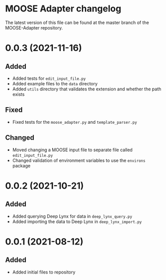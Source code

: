 # MOOSE Adapter changelog

The latest version of this file can be found at the master branch of the MOOSE-Adapter repository.

# 0.0.3 (2021-11-16)
## Added
* Added tests for `edit_input_file.py`
* Added example files to the `data` directory
* Added `utils` directory that validates the extension and whether the path exists

## Fixed
* Fixed tests for the `moose_adapter.py` and `template_parser.py`

## Changed
* Moved changing a MOOSE input file to separate file called `edit_input_file.py`
* Changed validation of environment variables to use the `environs` package

# 0.0.2 (2021-10-21)
## Added

* Added querying Deep Lynx for data in `deep_lynx_query.py`
* Added importing the data to Deep Lynx in `deep_lynx_import.py`


# 0.0.1 (2021-08-12)
## Added
* Added initial files to repository
